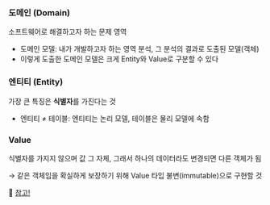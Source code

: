 ### 도메인 (Domain)

소프트웨어로 해결하고자 하는 문제 영역

- 도메인 모델: 내가 개발하고자 하는 영역 분석, 그 분석의 결과로 도출된 모델(객체)
- 이렇게 도출한 도메인 모델은 크게 Entity와 Value로 구분할 수 있다

### 엔티티 (Entity)

가장 큰 특징은 **식별자**를 가진다는 것

- 엔티티 ≠ 테이블: 엔티티는 논리 모델, 테이블은 물리 모델에 속함

### Value

식별자를 가지지 않으며 값 그 자체, 그래서 하나의 데이터라도 변경되면 다른 객체가 됨

→ 같은 객체임을 확실하게 보장하기 위해 Value 타입 불변(immutable)으로 구현할 것

📌 [참고!](https://doing7.tistory.com/79)
